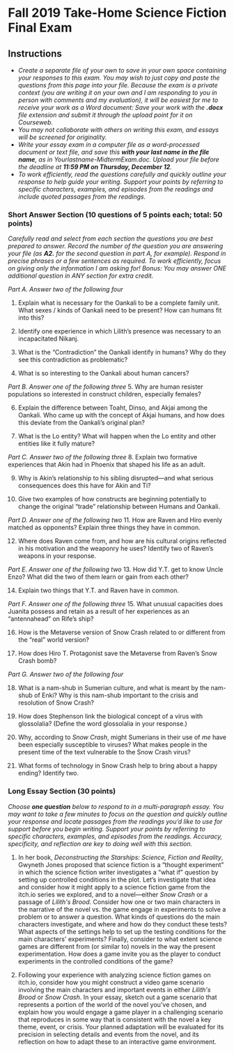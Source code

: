 # Fall 2019 Take-Home Science Fiction Final Exam

## Instructions
* *Create a separate file of your own to save in your own space containing your responses to this exam. You may wish to just copy and paste the questions from this page into your file. Because the exam is a private context (you are writing it on your own and I am responding to you in person with comments and my evaluation), it will be easiest for me to receive your work as a Word document: Save your work with the **.docx** file extension and submit it through the upload point for it on Courseweb.* 
* *You may not collaborate with others on writing this exam, and essays will be screened for originality.*
* *Write your essay exam in a computer file as a word-processed document or text file, and save this **with your last name in the file name**, as in Yourlastname-MidtermExam.doc. Upload your file before the deadline at **11:59 PM on Thursday, December 12**.* 
* *To work efficiently, read the questions carefully and quickly outline your response to help guide your writing. Support your points by referring to specific characters, examples, and episodes from the readings and include quoted passages from the readings.* 


### Short Answer Section (10 questions of 5 points each; total: 50 points)
*Carefully read and select from each section the questions you are best prepared to answer. Record the number of the question you are answering your file (as **A2.** for the second question in part A, for example). Respond in precise phrases or a few sentences as required. To work efficiently, focus on giving only the information I am asking for! Bonus: You may answer ONE additional question in ANY section for extra credit.*  

*Part A. Answer two of the following four*
1.	Explain what is necessary for the Oankali to be a complete family unit. What sexes / kinds of Oankali need to be present? How can humans fit into this?

2.	Identify one experience in which Lilith’s presence was necessary to an incapacitated Nikanj.

3.	What is the “Contradiction” the Oankali identify in humans? Why do they see this contradiction as problematic?

4.	What is so interesting to the Oankali about human cancers?

*Part B. Answer one of the following three*
5.	Why are human resister populations so interested in construct children, especially females?

6.	Explain the difference between Toaht, Dinso, and Akjai among the Oankali. Who came up with the concept of Akjai humans, and how does this deviate from the Oankali’s original plan?

7.	What is the Lo entity? What will happen when the Lo entity and other entities like it fully mature?


*Part C. Answer two of the following three*
8.	Explain two formative experiences that Akin had in Phoenix that shaped his life as an adult. 

9.	 Why is Akin’s relationship to his sibling disrupted—and what serious consequences does this have for Akin and Ti? 

10.	Give two examples of how constructs are beginning potentially to change the original “trade” relationship between Humans and Oankali.


*Part D. Answer one of the following two*
11.	How are Raven and Hiro evenly matched as opponents? Explain three things they have in common.

12.	Where does Raven come from, and how are his cultural origins reflected in his motivation and the weaponry he uses? Identify two of Raven’s weapons in your response.

*Part E. Answer one of the following two*
13.	How did Y.T. get to know Uncle Enzo? What did the two of them learn or gain from each other?

14.	Explain two things that Y.T. and Raven have in common. 

*Part F. Answer one of the following three*
15.	What unusual capacities does Juanita possess and retain as a result of her experiences as an “antennahead” on Rife’s ship? 

16.	How is the Metaverse version of Snow Crash related to or different from the “real” world version?

17.	How does Hiro T. Protagonist save the Metaverse from Raven’s Snow Crash bomb? 


*Part G. Answer two of the following four*

18.	What is a nam-shub in Sumerian culture, and what is meant by the nam-shub of Enki? Why is this nam-shub important to the crisis and resolution of Snow Crash? 

19.	How does Stephenson link the biological concept of a virus with glossolalia? (Define the word glossolalia in your response.)

20.	Why, according to *Snow Crash*, might Sumerians in their use of *me* have been especially susceptible to viruses?  What makes people in the present time of the text vulnerable to the Snow Crash virus? 

21.	What forms of technology in Snow Crash help to bring about a happy ending? Identify two.



### Long Essay Section (30 points) 
*Choose **one question** below to respond to in a multi-paragraph essay. You may want to take a few minutes to focus on the question and quickly outline your response and locate passages from the readings you’d like to use for support before you begin writing. Support your points by referring to specific characters, examples, and episodes from the readings. Accuracy, specificity, and reflection are key to doing well with this section.*

1. In her book, *Deconstructing the Starships: Science, Fiction and Reality*, Gwyneth Jones proposed that science fiction is a “thought experiment” in which the science fiction writer investigates a “what if” question by setting up controlled conditions in the plot. Let’s investigate that idea and consider how it might apply to a science fiction game from the itch.io series we explored, and to a novel⁠—either *Snow Crash* or a passage of *Lilith's Brood*. Consider how one or two main characters in the narrative of the novel vs. the game engage in experiments to solve a problem or to answer a question. What kinds of questions do the main characters investigate, and where and how do they conduct these tests? What aspects of the settings help to set up the testing conditions for the main characters' experiments? Finally, consider to what extent science games are different from (or similar to) novels in the way the present experimentation. How does a game invite you as the player to conduct experiments in the controlled conditions of the game?

2. Following your experience with analyzing science fiction games on itch.io, consider how you might construct a video game scenario involving the main characters and important events in either *Lilith's Brood* or *Snow Crash*. In your essay, sketch out a game scenario that represents a portion of the world of the novel you've chosen, and explain how you would engage a game player in a challenging scenario that reproduces in some way that is consistent with the novel a key theme, event, or crisis. Your planned adaptation will be evaluated for its precision in selecting details and events from the novel, and its reflection on how to adapt these to an interactive game environment. 






